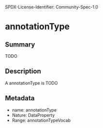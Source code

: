 SPDX-License-Identifier: Community-Spec-1.0

# annotationType

## Summary

TODO

## Description

A annotationType is TODO

## Metadata

- name: annotationType
- Nature: DataProperty
- Range: annotationTypeVocab

